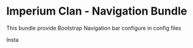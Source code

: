 # Imperium Clan - Navigation Bundle
This bundle provide Bootstrap Navigation bar configure in config files

Insta